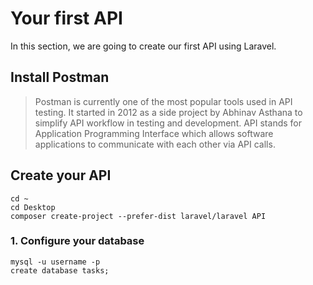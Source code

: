 # Your first API

In this section, we are going to create our first API using Laravel. 

## Install Postman

> Postman is currently one of the most popular tools used in API testing. It started in 2012 as a side project by Abhinav Asthana to simplify API workflow in testing and development. API stands for Application Programming Interface which allows software applications to communicate with each other via API calls.

## Create your API 

``` terminal
cd ~ 
cd Desktop
composer create-project --prefer-dist laravel/laravel API
```

### 1. Configure your database

```terminal
mysql -u username -p
create database tasks;
```



